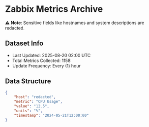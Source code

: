 # Zabbix Metrics Archive

⚠️ **Note**: Sensitive fields like hostnames and system descriptions are redacted.

## Dataset Info
- Last Updated: 2025-08-20 02:00 UTC
- Total Metrics Collected: 1158
- Update Frequency: Every (1) hour

## Data Structure
```json
{
    "host": "redacted",
    "metric": "CPU Usage",
    "value": "12.5",
    "units": "%",
    "timestamp": "2024-05-21T12:00:00"
}
```
